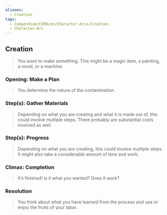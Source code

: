 ```yaml
---
aliases:
  - Creation
tags:
  - Compendium/CSRD/en/Character-Arcs/Creation
  - Character-Arc
---
```

## Creation  
>You want to make something. This might be a magic item, a painting, a novel, or a machine.   
### Opening: Make a Plan   
>You determine the nature of the contamination.  
### Step(s): Gather Materials    
>Depending on what you are creating and what it is made out of, this could involve multiple steps. There probably are substantial costs involved as well.  
### Step(s): Progress  
>Depending on what you are creating, this could involve multiple steps. It might also take a considerable amount of time and work.  
### Climax: Completion  
>It’s finished! Is it what you wanted? Does it work?   
### Resolution    
>You think about what you have learned from the process and use or enjoy the fruits of your labor.  
  
  
